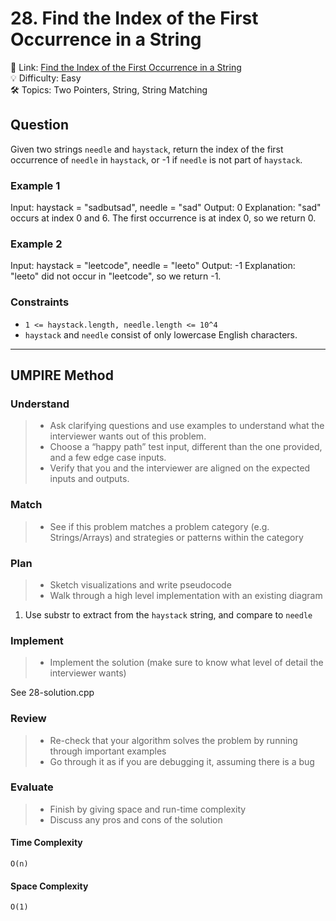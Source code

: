 # 28. Find the Index of the First Occurrence in a String

🔗 Link: [Find the Index of the First Occurrence in a String](https://leetcode.com/problems/find-the-index-of-the-first-occurrence-in-a-string/description/)<br>
💡 Difficulty: Easy<br>
🛠️ Topics: Two Pointers, String, String Matching<br>

## Question

Given two strings `needle` and `haystack`, return the index of the first occurrence of `needle` in `haystack`, or -1 if `needle` is not part of `haystack`.

### Example 1

Input: haystack = "sadbutsad", needle = "sad"
Output: 0
Explanation: "sad" occurs at index 0 and 6.
The first occurrence is at index 0, so we return 0.

### Example 2

Input: haystack = "leetcode", needle = "leeto"
Output: -1
Explanation: "leeto" did not occur in "leetcode", so we return -1.

### Constraints

* `1 <= haystack.length, needle.length <= 10^4`
* `haystack` and `needle` consist of only lowercase English characters.

---

## UMPIRE Method

### Understand

> - Ask clarifying questions and use examples to understand what the interviewer wants out of this problem.
> - Choose a “happy path” test input, different than the one provided, and a few edge case inputs. 
> - Verify that you and the interviewer are aligned on the expected inputs and outputs.

### Match
> - See if this problem matches a problem category (e.g. Strings/Arrays) and strategies or patterns within the category

### Plan
> - Sketch visualizations and write pseudocode
> - Walk through a high level implementation with an existing diagram

1. Use substr to extract from the `haystack` string, and compare to `needle`

### Implement
> - Implement the solution (make sure to know what level of detail the interviewer wants)

See 28-solution.cpp

### Review
> - Re-check that your algorithm solves the problem by running through important examples
> - Go through it as if you are debugging it, assuming there is a bug

### Evaluate
> - Finish by giving space and run-time complexity
> - Discuss any pros and cons of the solution

#### Time Complexity

`O(n)`

#### Space Complexity

`O(1)`